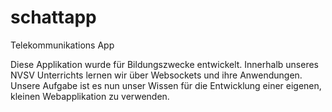 # schattapp
Telekommunikations App

Diese Applikation wurde für Bildungszwecke entwickelt. Innerhalb unseres NVSV Unterrichts lernen wir über Websockets und ihre Anwendungen. Unsere Aufgabe ist es
nun unser Wissen für die Entwicklung einer eigenen, kleinen Webapplikation zu verwenden.
